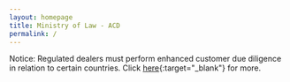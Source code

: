 ```yaml
---
layout: homepage
title: Ministry of Law - ACD
permalink: /
---
```

<!-- Type your notification here - the notification bar will not appear if this is empty. For other changes, refer to _data/homepage.yml to edit the homepage -->
Notice: Regulated dealers must perform enhanced customer due diligence in relation to certain countries. Click [here](/news/notices/guidelines-issued-on-28-august-2019/){:target="_blank"} for more.
